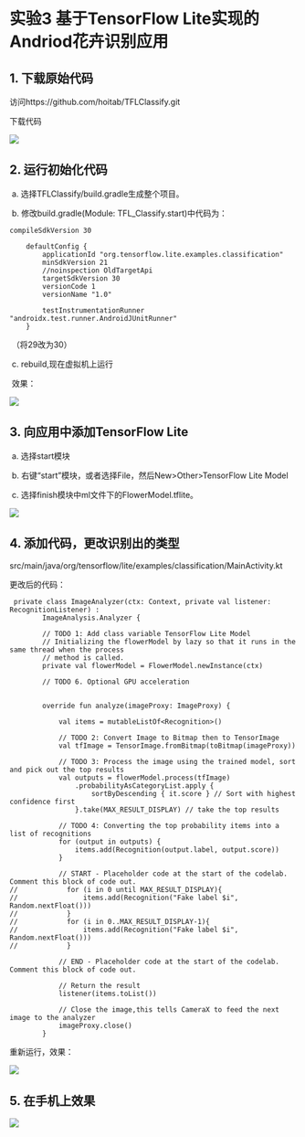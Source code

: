 # 实验3 基于TensorFlow Lite实现的Andriod花卉识别应用

## 1. 下载原始代码

访问https://github.com/hoitab/TFLClassify.git

下载代码

![](https://github.com/ddandll/xmsj3/blob/main/%E5%AE%9E%E9%AA%8C3/1.png?raw=true)



## 2. 运行初始化代码

​	a. 选择TFLClassify/build.gradle生成整个项目。

​	b. 修改build.gradle(Module: TFL_Classify.start)中代码为：

```
compileSdkVersion 30

    defaultConfig {
        applicationId "org.tensorflow.lite.examples.classification"
        minSdkVersion 21
        //noinspection OldTargetApi
        targetSdkVersion 30
        versionCode 1
        versionName "1.0"

        testInstrumentationRunner "androidx.test.runner.AndroidJUnitRunner"
    }
```

​	（将29改为30）

​	c. rebuild,现在虚拟机上运行



​	效果：

![](https://github.com/ddandll/xmsj3/blob/main/%E5%AE%9E%E9%AA%8C3/2.png?raw=true)

## 3. 向应用中添加TensorFlow Lite

​	a. 选择start模块

​	b. 右键“start”模块，或者选择File，然后New>Other>TensorFlow Lite Model

​	c. 选择finish模块中ml文件下的FlowerModel.tflite。

![](https://github.com/ddandll/xmsj3/blob/main/%E5%AE%9E%E9%AA%8C3/3.png?raw=true)

## 4. 添加代码，更改识别出的类型

​	src/main/java/org/tensorflow/lite/examples/classification/MainActivity.kt

更改后的代码：

```
 private class ImageAnalyzer(ctx: Context, private val listener: RecognitionListener) :
        ImageAnalysis.Analyzer {

        // TODO 1: Add class variable TensorFlow Lite Model
        // Initializing the flowerModel by lazy so that it runs in the same thread when the process
        // method is called.
        private val flowerModel = FlowerModel.newInstance(ctx)

        // TODO 6. Optional GPU acceleration


        override fun analyze(imageProxy: ImageProxy) {

            val items = mutableListOf<Recognition>()

            // TODO 2: Convert Image to Bitmap then to TensorImage
            val tfImage = TensorImage.fromBitmap(toBitmap(imageProxy))

            // TODO 3: Process the image using the trained model, sort and pick out the top results
            val outputs = flowerModel.process(tfImage)
                .probabilityAsCategoryList.apply {
                    sortByDescending { it.score } // Sort with highest confidence first
                }.take(MAX_RESULT_DISPLAY) // take the top results

            // TODO 4: Converting the top probability items into a list of recognitions
            for (output in outputs) {
                items.add(Recognition(output.label, output.score))
            }

            // START - Placeholder code at the start of the codelab. Comment this block of code out.
//            for (i in 0 until MAX_RESULT_DISPLAY){
//                items.add(Recognition("Fake label $i", Random.nextFloat()))
//            }
//            for (i in 0..MAX_RESULT_DISPLAY-1){
//                items.add(Recognition("Fake label $i", Random.nextFloat()))
//            }

            // END - Placeholder code at the start of the codelab. Comment this block of code out.

            // Return the result
            listener(items.toList())

            // Close the image,this tells CameraX to feed the next image to the analyzer
            imageProxy.close()
        }
```



重新运行，效果：

![](https://github.com/ddandll/xmsj3/blob/main/%E5%AE%9E%E9%AA%8C3/4.png?raw=true)



## 5. 在手机上效果

![](https://github.com/ddandll/xmsj3/blob/main/%E5%AE%9E%E9%AA%8C3/5.jpg?raw=true)

